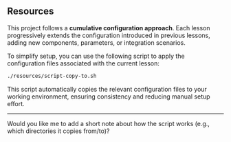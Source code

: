 ## Resources 


This project follows a **cumulative configuration approach**.
Each lesson progressively extends the configuration introduced in previous lessons, adding new components, parameters, or integration scenarios.

To simplify setup, you can use the following script to apply the configuration files associated with the current lesson:

```bash
./resources/script-copy-to.sh
```

This script automatically copies the relevant configuration files to your working environment, ensuring consistency and reducing manual setup effort.

---

Would you like me to add a short note about how the script works (e.g., which directories it copies from/to)?
